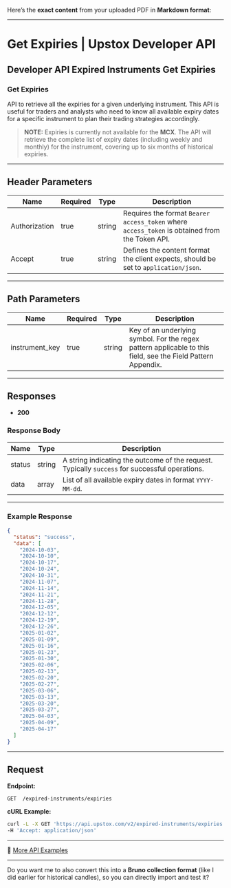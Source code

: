 Here’s the **exact content** from your uploaded PDF in **Markdown format**:

---

# Get Expiries | Upstox Developer API

## Developer API Expired Instruments Get Expiries

### Get Expiries

API to retrieve all the expiries for a given underlying instrument. This API is useful for traders and analysts who need to know all available expiry dates for a specific instrument to plan their trading strategies accordingly.

> **NOTE:**
> Expiries is currently not available for the **MCX**.
> The API will retrieve the complete list of expiry dates (including weekly and monthly) for the instrument, covering up to six months of historical expiries.

---

## Header Parameters

| Name          | Required | Type   | Description                                                                                    |
| ------------- | -------- | ------ | ---------------------------------------------------------------------------------------------- |
| Authorization | true     | string | Requires the format `Bearer access_token` where `access_token` is obtained from the Token API. |
| Accept        | true     | string | Defines the content format the client expects, should be set to `application/json`.            |

---

## Path Parameters

| Name            | Required | Type   | Description                                                                                                  |
| --------------- | -------- | ------ | ------------------------------------------------------------------------------------------------------------ |
| instrument\_key | true     | string | Key of an underlying symbol. For the regex pattern applicable to this field, see the Field Pattern Appendix. |

---

## Responses

* **200**

### Response Body

| Name   | Type   | Description                                                                                    |
| ------ | ------ | ---------------------------------------------------------------------------------------------- |
| status | string | A string indicating the outcome of the request. Typically `success` for successful operations. |
| data   | array  | List of all available expiry dates in format `YYYY-MM-dd`.                                     |

---

### Example Response

```json
{
  "status": "success",
  "data": [
    "2024-10-03",
    "2024-10-10",
    "2024-10-17",
    "2024-10-24",
    "2024-10-31",
    "2024-11-07",
    "2024-11-14",
    "2024-11-21",
    "2024-11-28",
    "2024-12-05",
    "2024-12-12",
    "2024-12-19",
    "2024-12-26",
    "2025-01-02",
    "2025-01-09",
    "2025-01-16",
    "2025-01-23",
    "2025-01-30",
    "2025-02-06",
    "2025-02-13",
    "2025-02-20",
    "2025-02-27",
    "2025-03-06",
    "2025-03-13",
    "2025-03-20",
    "2025-03-27",
    "2025-04-03",
    "2025-04-09",
    "2025-04-17"
  ]
}
```

---

## Request

**Endpoint:**

```
GET  /expired-instruments/expiries
```

**cURL Example:**

```bash
curl -L -X GET 'https://api.upstox.com/v2/expired-instruments/expiries' \
-H 'Accept: application/json'
```

---

🔗 [More API Examples](https://upstox.com/developer/api-documentation/example-code/expired-instruments/get-expiries)

---

Do you want me to also convert this into a **Bruno collection format** (like I did earlier for historical candles), so you can directly import and test it?
